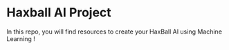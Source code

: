 # Haxball AI Project

In this repo, you will find resources to create your HaxBall AI using Machine Learning !